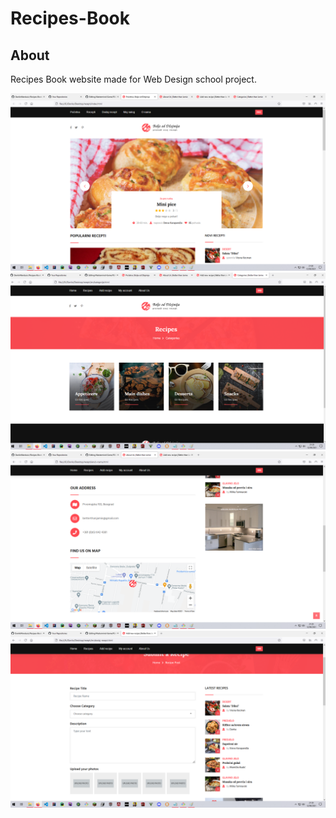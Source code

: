 # Recipes-Book
## About
Recipes Book website made for Web Design school project.

<img src = "Untitled.png" width = "700">

<img src = "Untitled1.png" width = "700">

<img src = "Untitled2.png" width = "700">

<img src = "Untitled3.png" width = "700">
